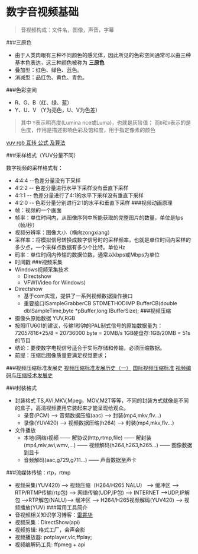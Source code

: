 # 数字音视频基础

> 音视频构成：文件名，图像，声音，字幕

###三原色

- 由于人类肉眼有三种不同颜色的感光体，因此所见的色彩空间通常可以由三种基本色表达，这三种颜色被称为 **三原色**
- 叠加型：红色、绿色、蓝色。
- 消减型：品红色、黄色、青色。

###色彩空间
- R、G、B（红、绿、蓝）
- Y、U、V （Y为亮色，U、V为色差）

> 其中 `Y`表示明亮度(Lumina nce或Luma)，也就是灰阶值；
> 而`U`和`V`表示的是色度，作用是描述影响色彩及饱和度，用于指定像素的颜色

[yuv rgb 互转 公式 及算法](https://wenku.baidu.com/view/44d969e3336c1eb91b375d4e.html)

###采样格式（YUV分量不同）

数字视频的采样格式有：
- 4:4:4 --色差分量没有下采样
- 4:2:2 -- 色差分量进行水平下采样没有垂直下采样
- 4:1:1 -- 色差分量进行了4:1的水平下采样没有垂直下采样
- 4:2:0 -- 色彩分量分别进行2:1的水平和垂直下采样
###视频动画原理
- 帧：视频的一个画面
-  帧率：单位时间内，从图像序列中所能获取的完整图片的数量，单位是fps（帧/秒）
-  视频分辨率：图像大小（横向zongxiang）
-  采样率：将模拟信号转换成数字信号时的采样频率，也就是单位时间内采样的多少点，一个采样点数据有多少个比特。单位Hz
-  码率：单位时间内传输的数据位数，通常以kbps或Mbps为单位
-  时间戳
###视频采集
- Windows视频采集技术
	- Directshow
	- VFW(Video for Windows)
- Directshow
	- 基于com实现，提供了一系列视频数据操作接口
	- 重要接口ISampleGrabberCB
   STDMETHODIMP BufferCB(double dbISampleTime,byte *pBuffer,long IBufferSize);
###视频压缩
- 摄像头原始数据
	YUV,RGB
- 按照ITU601的建议，传输1秒钟的PAL制式信号的原始数据量为：
	720*576*16*25/8 = 20736000 byte = 20MB/s
	1GB硬盘存:1GB/20MB = 51s的节目
- 结论：要使数字电视信号适合于实际存储和传输，必须压缩数据。
- 前提：压缩后图像质量要满足视觉要求；

###视频压缩标准发展史
[视频压缩标准发展历史（一）](https://blog.csdn.net/chen_chun_guang/article/details/7229164)
[国际视频压缩标准](https://wenku.baidu.com/view/f5901bf0f90f76c661371a4d.html)
[视频编码与压缩技术发展史](https://wenku.baidu.com/view/b726befcfab069dc5022014b.html)

###封装格式
- 封装格式
	TS,AVI,MKV,Mpeg，MOV,M2T等等，不同的封装方式就像是不同的盒子，高清视频要用它装起来才能呈现给观众。
	- 录音(PCM)  —> 音频数据压缩(aac) —> 封装(mp4,mkv,flv...)
	- 录像(YUV420) —> 视频数据压缩(h264) —> 封装(mp4,mkv,flv...)
- 文件播放
	- 本地(网络)视频 —— 解协议(http,rtmp,file) —— 解封装(mp4,mlv,avi,wmv,...) —— 视频解码(h264,h263,h265...) —— 图像数据到显卡
	- 音频解码(aac,g729,g711...) —— 声音数据至声卡

###流媒体传输：rtp，rtmp
- 视频采集(YUV420) ——> 视频压缩（H264/H265 NALU） ——> 缓冲区 ——> RTP/RTMP传输(rtp包)  ——> 网络传输(UDP,IP包)   ——> INTERNET ——>UDP,IP解包 ——>RTP解包(NALU)——> 缓冲区 ——> H264/H265视频解码(YUV420) ——> 视频播放(YUV)
###常用工具简介
- 音视频相关知识学习博客：[雷霄华](https://blog.csdn.net/leixiaohua1020)
- 视频采集：DirectShow(api)
- 视频剪辑: 格式工厂，会声会影
- 视频播放器: potplayer,vlc,ffplay;
- 视频编解码工具: ffpmeg + api
